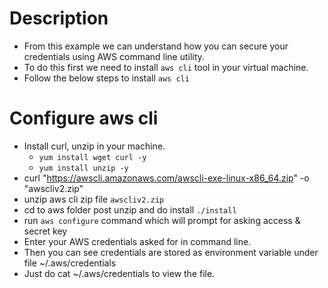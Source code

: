 # Description
* From this example we can understand how you can secure your credentials using AWS command line utility.
* To do this first we need to install `aws cli` tool in your virtual machine.
* Follow the below steps to install `aws cli`

# Configure aws cli
- Install curl, unzip in your machine.
    - `yum install wget curl -y`
    - `yum install unzip -y`
- curl "https://awscli.amazonaws.com/awscli-exe-linux-x86_64.zip" -o "awscliv2.zip" 
- unzip aws cli zip file `awscliv2.zip`
- cd to aws folder post unzip and do install `./install`
- run `aws configure` command which will prompt for asking access & secret key
- Enter your AWS credentials asked for in command line.
- Then you can see credentials are stored as environment variable under file ~/.aws/credentials
- Just do cat  ~/.aws/credentials to view the file.
